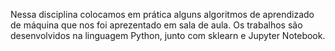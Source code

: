Nessa disciplina colocamos em prática alguns algoritmos de aprendizado de máquina que nos foi aprezentado em sala de aula. Os trabalhos são desenvolvidos na linguagem Python, junto com sklearn e Jupyter Notebook.

